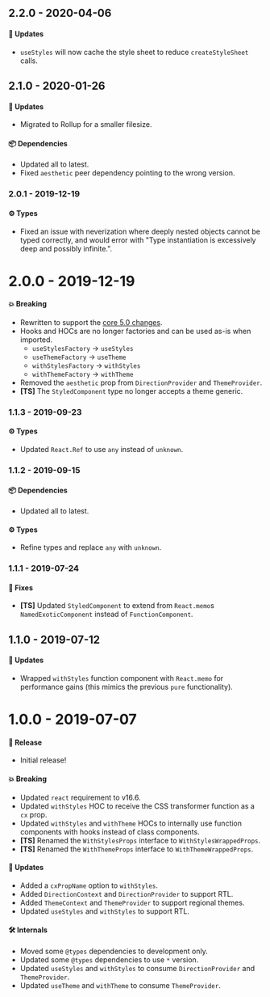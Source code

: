## 2.2.0 - 2020-04-06

#### 🚀 Updates

- `useStyles` will now cache the style sheet to reduce `createStyleSheet` calls.

## 2.1.0 - 2020-01-26

#### 🚀 Updates

- Migrated to Rollup for a smaller filesize.

#### 📦 Dependencies

- Updated all to latest.
- Fixed `aesthetic` peer dependency pointing to the wrong version.

### 2.0.1 - 2019-12-19

#### ⚙️ Types

- Fixed an issue with neverization where deeply nested objects cannot be typed correctly, and would
  error with "Type instantiation is excessively deep and possibly infinite.".

# 2.0.0 - 2019-12-19

#### 💥 Breaking

- Rewritten to support the
  [core 5.0 changes](https://github.com/milesj/aesthetic/blob/master/packages/aesthetic/CHANGELOG.md).
- Hooks and HOCs are no longer factories and can be used as-is when imported.
  - `useStylesFactory` -> `useStyles`
  - `useThemeFactory` -> `useTheme`
  - `withStylesFactory` -> `withStyles`
  - `withThemeFactory` -> `withTheme`
- Removed the `aesthetic` prop from `DirectionProvider` and `ThemeProvider`.
- **[TS]** The `StyledComponent` type no longer accepts a theme generic.

### 1.1.3 - 2019-09-23

#### ⚙️ Types

- Updated `React.Ref` to use `any` instead of `unknown`.

### 1.1.2 - 2019-09-15

#### 📦 Dependencies

- Updated all to latest.

#### ⚙️ Types

- Refine types and replace `any` with `unknown`.

### 1.1.1 - 2019-07-24

#### 🐞 Fixes

- **[TS]** Updated `StyledComponent` to extend from `React.memo`s `NamedExoticComponent` instead of
  `FunctionComponent`.

## 1.1.0 - 2019-07-12

#### 🚀 Updates

- Wrapped `withStyles` function component with `React.memo` for performance gains (this mimics the
  previous `pure` functionality).

# 1.0.0 - 2019-07-07

#### 🎉 Release

- Initial release!

#### 💥 Breaking

- Updated `react` requirement to v16.6.
- Updated `withStyles` HOC to receive the CSS transformer function as a `cx` prop.
- Updated `withStyles` and `withTheme` HOCs to internally use function components with hooks instead
  of class components.
- **[TS]** Renamed the `WithStylesProps` interface to `WithStylesWrappedProps`.
- **[TS]** Renamed the `WithThemeProps` interface to `WithThemeWrappedProps`.

#### 🚀 Updates

- Added a `cxPropName` option to `withStyles`.
- Added `DirectionContext` and `DirectionProvider` to support RTL.
- Added `ThemeContext` and `ThemeProvider` to support regional themes.
- Updated `useStyles` and `withStyles` to support RTL.

#### 🛠 Internals

- Moved some `@types` dependencies to development only.
- Updated some `@types` dependencies to use `*` version.
- Updated `useStyles` and `withStyles` to consume `DirectionProvider` and `ThemeProvider`.
- Updated `useTheme` and `withTheme` to consume `ThemeProvider`.
